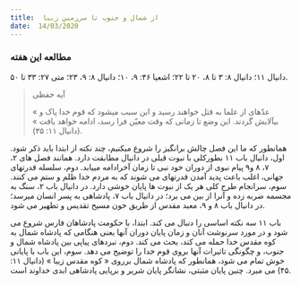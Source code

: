 ```yaml
---
title:  از شمال و جنوب تا سرزمین زیبا
date:  14/03/2020
---
```


### مطالعه این هفته
دانیال ۱۱؛ دانیال ۸: ۳ تا ۸، ۲۰ تا ۲۲؛ اشعیا ۴۶: ۹، ۱۰؛ دانیال ۸: ۹، ۲۳؛ متی ۲۷: ۳۳ تا ۵۰.

> <p>آیه حفظی</p>
> « عدّهای از علما به قتل خواهند رسید و این سبب میشود که قوم خدا پاک و بیآلایش گردند. این وضع تا زمانی که وقت معیّن فرا رسد، ادامه خواهد یافت » (دانیال ۱۱: ۳۵).

همانطور که ما این فصل چالش برانگیز را شروع میکنیم، چند نکته از ابتدا باید ذکر شود. اول، دانیال باب ۱۱ بطورکلی با نبوت قبلی در دانیال مطابقت دارد. همانند فصل های ۲، ۷، ۸ و۹ پیام نبوی از دوران خود نبی تا زمان آخرادامه مییابد. دوم، سلسله قدرتهای جهانی، اغلب باعث پدید آمدن قدرتهای می شوند که به مردم خدا ظلم و ستم می کنند. سوم، سرانجام طرح کلی هر یک از نبوت ها پایان خوشی دارد. در دانیال باب ۲، سنگ به مجسمه ضربه زده  و آنرا از بین می برد؛ در دانیال باب ۷، پادشاهی به پسر انسان میرسد؛ در دانیال باب ۸ و ۹، معبد مقدس از طریق خون مسیح تقدیس و تطهیر می شود.

باب ۱۱ سه نکته اساسی را دنبال می کند. ابتدا، با حکومت پادشاهان فارس شروع می شود و در مورد سرنوشت آنان و زمان پایان دوران آنها یعنی هنگامی که پادشاه شمال به کوه مقدس خدا حمله می کند، بحث می کند. دوم، نبردهای پیاپی بین پادشاه شمال و جنوب، و چگونگی تاثیرات آنها بروی قوم خدا را توضیح می دهد. سوم، این باب با پایانی خوش تمام می شود، همانطور که پادشاه شمال برروی « کوه مقدس زیبا » (دانیال ۱۱: ۴۵) می میرد. چنین پایان مثبتی، نشانگر پایان شریر و برپایی پادشاهی ابدی خداوند است.